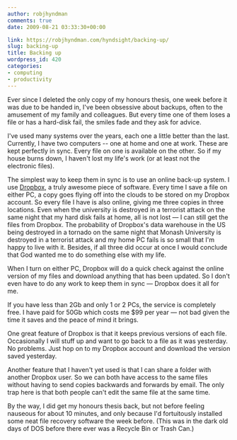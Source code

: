 ```yaml
---
author: robjhyndman
comments: true
date: 2009-08-21 03:33:30+00:00

link: https://robjhyndman.com/hyndsight/backing-up/
slug: backing-up
title: Backing up
wordpress_id: 420
categories:
- computing
- productivity
---
```


Ever since I deleted the only copy of my honours thesis, one week before it was due to be handed in, I've been obsessive about backups, often to the amusement of my family and colleagues. But every time one of them loses a file or has a hard-disk fail, the smiles fade and they ask for advice.

I've used many systems over the years, each one a little better than the last. Currently, I have two computers -- one at home and one at work. These are kept perfectly in sync. Every file on one is available on the other. So if my house burns down, I haven't lost my life's work (or at least not the electronic files).

The simplest way to keep them in sync is to use an online back-up system. I use [Dropbox](http://www.dropbox.com), a truly awesome piece of software. Every time I save a file on either PC, a copy goes flying off into the clouds to be stored on my Dropbox account. So every file I have is also online, giving me three copies in three locations. Even when the university is destroyed in a terrorist attack on the same night that my hard disk fails at home, all is not lost — I can still get the files from Dropbox. The probability of Dropbox's data warehouse in the US being destroyed in a tornado on the same night that Monash University is destroyed in a terrorist attack and my home PC fails is so small that I'm happy to live with it. Besides, if all three did occur at once I would conclude that God wanted me to do something else with my life.

When I turn on either PC, Dropbox will do a quick check against the online version of my files and download anything that has been updated. So I don't even have to do any work to keep them in sync — Dropbox does it all for me.

If you have less than 2Gb and only 1 or 2 PCs, the service is completely free. I have paid for 50Gb which costs me $99 per year — not bad given the time it saves and the peace of mind it brings.

One great feature of Dropbox is that it keeps previous versions of each file. Occasionally I will stuff up and want to go back to a file as it was yesterday. No problems. Just hop on to my Dropbox account and download the version saved yesterday.

Another feature that I haven't yet used is that I can share a folder with another Dropbox user. So we can both have access to the same files without having to send copies backwards and forwards by email. The only trap here is that both people can't edit the same file at the same time.

By the way, I did get my honours thesis back, but not before feeling nauseous for about 10 minutes, and only because I'd fortuitously installed some neat file recovery software the week before. (This was in the dark old days of DOS before there ever was a Recycle Bin or Trash Can.)
